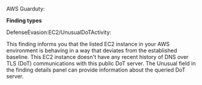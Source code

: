 AWS Guarduty:

**Finding types**

DefenseEvasion:EC2/UnusualDoTActivity:

This finding informs you that the listed EC2 instance in your AWS environment is behaving in a way that deviates from the established baseline. This EC2 instance doesn't have any recent history of DNS over TLS (DoT) communications with this public DoT server. The Unusual field in the finding details panel can provide information about the queried DoT server.
